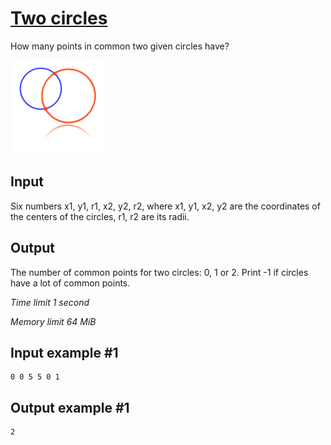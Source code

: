 # [Two circles](https://www.e-olymp.com/en/problems/4)

How many points in common two given circles have? 

![prb4](1256106478.png)

## Input

Six numbers x1, y1, r1, x2, y2, r2, where x1, y1, x2, y2 are the coordinates of the centers of the circles, r1, r2 are its radii.

## Output

The number of common points for two circles: 0, 1 or 2. Print -1 if circles have a lot of common points.

_Time limit 1 second_

_Memory limit 64 MiB_

## Input example #1
```
0 0 5 5 0 1
```

## Output example #1
```
2
```
